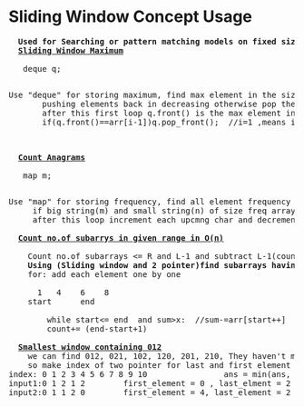 # Sliding Window Concept Usage
   <pre>
  <b>Used for Searching or pattern matching models on fixed size</b>
  <b><a href="https://github.com/teja963/DSA-and-MYSQL/blob/master/Sliding%20Window/3.%20Sliding%20window%20max.cpp">Sliding Window Maximum</a></b>
 
   deque q;
    <p>Use "deque" for storing maximum, find max element in the size k(first k elements) by
       pushing elements back in decreasing otherwise pop the elements
       after this first loop q.front() is the max element in first size k elements
       if(q.front()==arr[i-1])q.pop_front();  //i=1 ,means if 2nd size of k contains first element then pop it</p>
  
  <b><a href="https://github.com/teja963/DSA-and-MYSQL/blob/master/Sliding%20Window/4.%20Count%20anagrams.cpp">Count Anagrams</a></b>

   map m; 
    <p>Use "map" for storing frequency, find all element frequency in the small string for comparing by each char
     if big string(m) and small string(n) of size freq array equal c++; //basic
     after this loop increment each upcmng char and decrement each outgng char and update freq 
     
  <b><a href="https://github.com/teja963/DSA_All_Models/blob/master/Sliding%20Window/6.%20count%20the%20no%20of%20subarrays%20in%20given%20range.cpp">Count no.of subarrys in given range in O(n)</a></b>
   
    Count no.of subarrays <= R and L-1 and subtract L-1(count) from R(count)  //logic
    <b>Using (Sliding window and 2 pointer)find subarrays having sum less than or equal to X(eg: 5)</b>
    for: add each element one by one
    
      1   4    6    8
    start      end
    
        while start<= end  and sum>x:  //sum-=arr[start++]
        count+= (end-start+1)
        
  <b><a href="https://github.com/teja963/Advanced-DSA/blob/master/Sliding%20Window/8.%20Smallest%20window%20containing%20012.cpp">Smallest window containing 012</a></b>
    we can find 012, 021, 102, 120, 201, 210, They haven't mention anything abt sequence
    so make index of two pointer for last and first element
index: 0 1 2 3 4 5 6 7 8 9 10                ans = min(ans, last_element - first_element + 1)
input1:0 1 2 1 2        first_element = 0 , last_elment = 2   
input2:0 1 1 2 0        first_element = 4, last_element = 2
             
